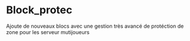 # Block_protec
Ajoute de nouveaux blocs avec une gestion très avancé de protéction de zone pour les serveur mutijoueurs
